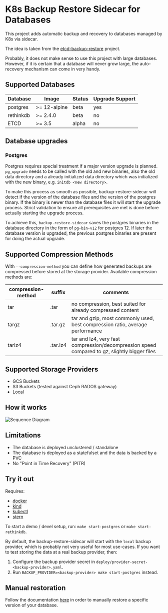 # K8s Backup Restore Sidecar for Databases

This project adds automatic backup and recovery to databases managed by K8s via sidecar.

The idea is taken from the [etcd-backup-restore](https://github.com/gardener/etcd-backup-restore) project.

Probably, it does not make sense to use this project with large databases. However, if it is certain that a database will never grow large, the auto-recovery mechanism can come in very handy.

## Supported Databases

| Database  | Image        | Status | Upgrade Support |
|-----------|--------------|--------|-----------------|
| postgres  | >= 12-alpine | beta   | yes             |
| rethinkdb | >= 2.4.0     | beta   | no              |
| ETCD      | >= 3.5       | alpha  | no              |

## Database upgrades

### Postgres

Postgres requires special treatment if a major version upgrade is planned. `pg_upgrade` needs to be called with the old and new binaries, also the old data directory and a already initialized data directory which was initialized with the new binary, e.g. `initdb <new directory>`.

To make this process as smooth as possible, backup-restore-sidecar will detect if the version of the database files and the version of the postgres binary. If the binary is newer than the database files it will start the upgrade process. Strict validation to ensure all prerequisites are met is done before actually starting the upgrade process.

To achieve this, `backup-restore-sidecar` saves the postgres binaries in the database directory in the form of `pg-bin-v12` for postgres 12. If later the database version is upgraded, the previous postgres binaries are present for doing the actual upgrade.

## Supported Compression Methods

With `--compression-method` you can define how generated backups are compressed before stored at the storage provider. Available compression methods are:

| compression-method | suffix   | comments                                                                                     |
|--------------------|----------|----------------------------------------------------------------------------------------------|
| tar                | .tar     | no compression, best suited for already compressed content                                   |
| targz              | .tar.gz  | tar and gzip, most commonly used, best compression ratio, average performance                |
| tarlz4             | .tar.lz4 | tar and lz4, very fast compression/decompression speed compared to gz, slightly bigger files |

## Supported Storage Providers

- GCS Buckets
- S3 Buckets (tested against Ceph RADOS gateway)
- Local

## How it works

![Sequence Diagram](docs/sequence.png)

## Limitations

- The database is deployed unclustered / standalone
- The database is deployed as a statefulset and the data is backed by a PVC
- No "Point in Time Recovery" (PITR)

## Try it out

Requires:

- [docker](https://www.docker.com/)
- [kind](https://github.com/kubernetes-sigs/kind)
- [kubectl](https://kubernetes.io/docs/tasks/tools/install-kubectl/)
- [stern](https://github.com/wercker/stern)

To start a demo / devel setup, run: `make start-postgres` or `make start-rethinkdb`.

By default, the backup-restore-sidecar will start with the `local` backup provider, which is probably not very useful for most use-cases. If you want to test storing the data at a real backup provider, then:

1. Configure the backup provider secret in `deploy/provider-secret-<backup-provider>.yaml`.
2. Run `BACKUP_PROVIDER=<backup-provider> make start-postgres` instead.

## Manual restoration

Follow the documentation [here](docs/manual_restore.md) in order to manually restore a specific version of your database.
